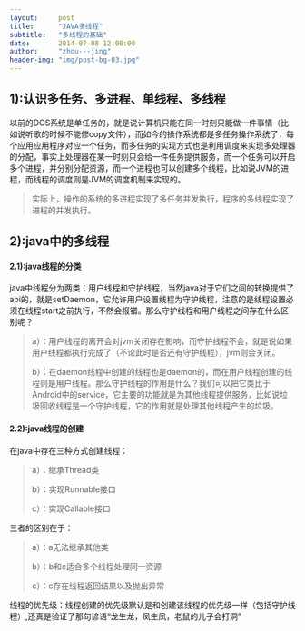 ```yaml
---
layout:     post
title:      "JAVA多线程"
subtitle:   "多线程的基础"
date:       2014-07-08 12:00:00
author:     "zhou---jing"
header-img: "img/post-bg-03.jpg"
---
```


<h2 class="section-heading">1):认识多任务、多进程、单线程、多线程</h2>
<p>以前的DOS系统是单任务的，就是说计算机只能在同一时刻只能做一件事情（比如说听歌的时候不能修copy文件），而如今的操作系统都是多任务操作系统了，每个应用应用程序对应一个任务，而多任务的实现方式也是利用调度来实现多处理器的分配，事实上处理器在某一时刻只会给一件任务提供服务，而一个任务可以开启多个进程，并分别分配资源，而一个进程也可以创建多个线程，比如说JVM的进程，而线程的调度则是JVM的调度机制来实现的。</p>

<blockquote>实际上，操作的系统的多进程实现了多任务并发执行，程序的多线程实现了进程的并发执行。</blockquote>

<h2 class="section-heading">2):java中的多线程</h2>
<h4 class="section-heading">2.1):java线程的分类</h4>
<p>java中线程分为两类：用户线程和守护线程，当然java对于它们之间的转换提供了api的，就是setDaemon，它允许用户设置线程为守护线程，注意的是线程设置必须在线程start之前执行，不然会报错。那么守护线程和用户线程之间存在什么区别呢？</p>

<blockquote>
<p>a）：用户线程的离开会对jvm关闭存在影响，而守护线程不会，就是说如果用户线程都执行完成了（不论此时是否还有守护线程），jvm则会关闭。
</p>
<p>b）：在daemon线程中创建的线程也是daemon的，而在用户线程创建的线程则是用户线程。那么守护线程的作用是什么？我们可以把它类比于Android中的service，它主要的功能就是为其他线程提供服务，比如说垃圾回收线程是一个守护线程，它的作用就是处理其他线程产生的垃圾。
</p>
</blockquote>

<h4 class="section-heading">2.2):java线程的创建</h4>
<p>在java中存在三种方式创建线程：</p>
<blockquote>
<p>a）：继承Thread类</p>
<p>b）：实现Runnable接口</p>
<p>c）：实现Callable接口</p>
</blockquote>

<p>三者的区别在于：</p>
<blockquote>
<p>a）：a无法继承其他类</p>
<p>b）：b和c适合多个线程处理同一资源</p>
<p>c）：c存在线程返回结果以及抛出异常</p>
</blockquote>

<p>线程的优先级：线程创建的优先级默认是和创建该线程的优先级一样（包括守护线程）,还真是验证了那句谚语“龙生龙，凤生凤，老鼠的儿子会打洞”</p>
